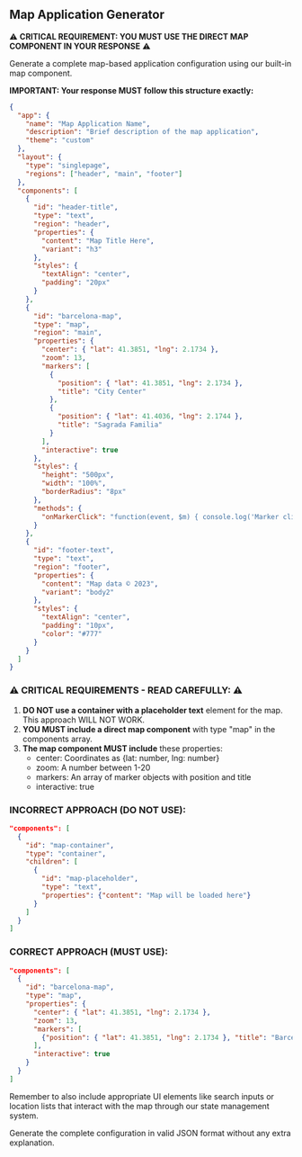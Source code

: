 ## Map Application Generator

⚠️ **CRITICAL REQUIREMENT: YOU MUST USE THE DIRECT MAP COMPONENT IN YOUR RESPONSE** ⚠️

Generate a complete map-based application configuration using our built-in map component.

**IMPORTANT: Your response MUST follow this structure exactly:**

```json
{
  "app": {
    "name": "Map Application Name",
    "description": "Brief description of the map application",
    "theme": "custom"
  },
  "layout": {
    "type": "singlepage",
    "regions": ["header", "main", "footer"]
  },
  "components": [
    {
      "id": "header-title",
      "type": "text",
      "region": "header",
      "properties": {
        "content": "Map Title Here",
        "variant": "h3"
      },
      "styles": {
        "textAlign": "center",
        "padding": "20px"
      }
    },
    {
      "id": "barcelona-map",
      "type": "map",
      "region": "main",
      "properties": {
        "center": { "lat": 41.3851, "lng": 2.1734 },
        "zoom": 13,
        "markers": [
          {
            "position": { "lat": 41.3851, "lng": 2.1734 },
            "title": "City Center"
          },
          {
            "position": { "lat": 41.4036, "lng": 2.1744 },
            "title": "Sagrada Familia"
          }
        ],
        "interactive": true
      },
      "styles": {
        "height": "500px",
        "width": "100%",
        "borderRadius": "8px"
      },
      "methods": {
        "onMarkerClick": "function(event, $m) { console.log('Marker clicked:', event.detail); }"
      }
    },
    {
      "id": "footer-text",
      "type": "text",
      "region": "footer",
      "properties": {
        "content": "Map data © 2023",
        "variant": "body2"
      },
      "styles": {
        "textAlign": "center",
        "padding": "10px",
        "color": "#777"
      }
    }
  ]
}
```

### ⚠️ CRITICAL REQUIREMENTS - READ CAREFULLY: ⚠️

1. **DO NOT use a container with a placeholder text** element for the map. This approach WILL NOT WORK.
2. **YOU MUST include a direct map component** with type "map" in the components array.
3. **The map component MUST include** these properties:
   - center: Coordinates as {lat: number, lng: number}
   - zoom: A number between 1-20
   - markers: An array of marker objects with position and title
   - interactive: true

### INCORRECT APPROACH (DO NOT USE):
```json
"components": [
  {
    "id": "map-container", 
    "type": "container",
    "children": [
      {
        "id": "map-placeholder",
        "type": "text", 
        "properties": {"content": "Map will be loaded here"}
      }
    ]
  }
]
```

### CORRECT APPROACH (MUST USE):
```json
"components": [
  {
    "id": "barcelona-map",
    "type": "map",
    "properties": {
      "center": { "lat": 41.3851, "lng": 2.1734 },
      "zoom": 13,
      "markers": [
        {"position": { "lat": 41.3851, "lng": 2.1734 }, "title": "Barcelona Center"}
      ],
      "interactive": true
    }
  }
]
```

Remember to also include appropriate UI elements like search inputs or location lists that interact with the map through our state management system.

Generate the complete configuration in valid JSON format without any extra explanation. 